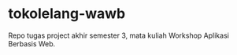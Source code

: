# tokolelang-wawb

Repo tugas project akhir semester 3, mata kuliah Workshop Aplikasi Berbasis Web.
